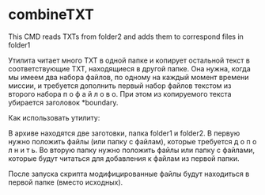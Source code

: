 combineTXT
==========

This CMD reads TXTs from folder2 and adds them to correspond files in folder1

Утилита читает много ТХТ в одной папке и копирует остальной текст в соответствующие ТХТ, находящиеся в другой папке. Она нужна, когда мы имеем два набора файлов, по одному на каждый момент времени миссии, и требуется дополнить первый набор файлов текстом из второго набора п о ф а й л о в о. При этом из копируемого текста убирается заголовок *boundary.

Как использовать утилиту:

В архиве находятся две заготовки, папка folder1 и folder2. В первую нужно положить файлы (или папку с файлам), которые требуется д о п о л н и т ь. Во вторую папку нужно положить файлы или папку с файлами, которые будут читаться для добавления к файлам из первой папки.

После запуска скрипта модифицированные файлы будут находиться в первой папке (вместо исходных).
